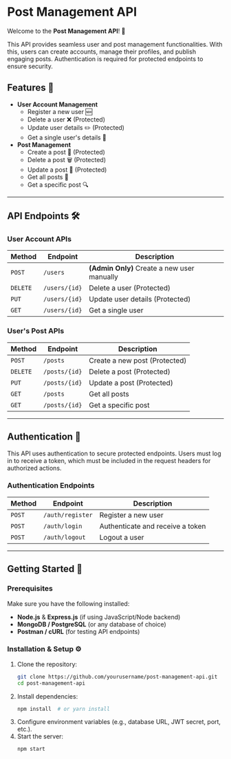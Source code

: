 # Post Management API

Welcome to the **Post Management API**! 🚀

This API provides seamless user and post management functionalities. With this, users can create accounts, manage their profiles, and publish engaging posts. Authentication is required for protected endpoints to ensure security.

## Features 📌

- **User Account Management**
  - Register a new user 🆕
  - Delete a user ❌ (Protected)
  - Update user details ✏️ (Protected)
  - Get a single user's details 👤 
- **Post Management**
  - Create a post 📝 (Protected)
  - Delete a post 🗑️ (Protected)
  - Update a post 🔄 (Protected)
  - Get all posts 📜
  - Get a specific post 🔍

---

## API Endpoints 🛠️

### User Account APIs

| Method   | Endpoint      | Description                                         |
| -------- | ------------- | --------------------------------------------------- |
| `POST`   | `/users`      | **(Admin Only)** Create a new user manually         |
| `DELETE` | `/users/{id}` | Delete a user (Protected)                           |
| `PUT`    | `/users/{id}` | Update user details (Protected)                     |
| `GET`    | `/users/{id}` | Get a single user                                   |

### User's Post APIs

| Method   | Endpoint      | Description                   |
| -------- | ------------- | ----------------------------- |
| `POST`   | `/posts`      | Create a new post (Protected) |
| `DELETE` | `/posts/{id}` | Delete a post (Protected)     |
| `PUT`    | `/posts/{id}` | Update a post (Protected)     |
| `GET`    | `/posts`      | Get all posts                 |
| `GET`    | `/posts/{id}` | Get a specific post           |

---

## Authentication 🔐

This API uses authentication to secure protected endpoints. Users must log in to receive a token, which must be included in the request headers for authorized actions.

### Authentication Endpoints

| Method | Endpoint         | Description                      |
| ------ | ---------------- | -------------------------------- |
| `POST` | `/auth/register` | Register a new user              |
| `POST` | `/auth/login`    | Authenticate and receive a token |
| `POST` | `/auth/logout`    | Logout a user                   |


---

## Getting Started 🚀

### Prerequisites

Make sure you have the following installed:

- **Node.js** & **Express.js** (if using JavaScript/Node backend)
- **MongoDB / PostgreSQL** (or any database of choice)
- **Postman / cURL** (for testing API endpoints)

### Installation & Setup ⚙️

1. Clone the repository:
   ```sh
   git clone https://github.com/yourusername/post-management-api.git
   cd post-management-api
   ```
2. Install dependencies:
   ```sh
   npm install  # or yarn install
   ```
3. Configure environment variables (e.g., database URL, JWT secret, port, etc.).
4. Start the server:
   ```sh
   npm start
   ```
